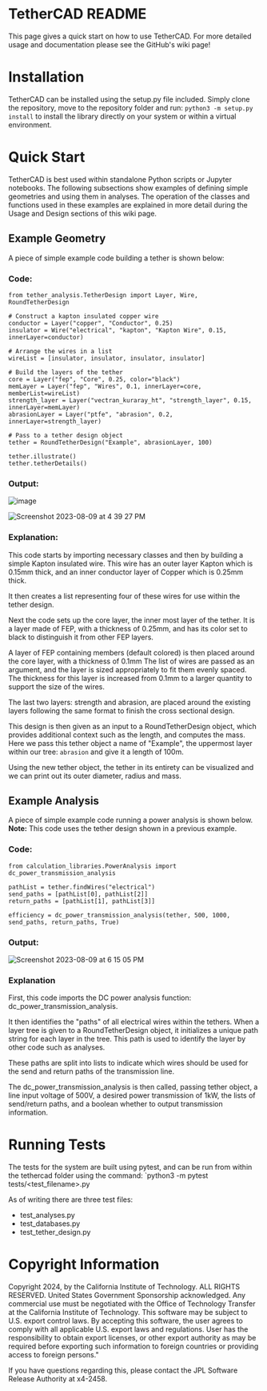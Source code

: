 
# TetherCAD README

This page gives a quick start on how to use TetherCAD. For more detailed usage and documentation please see the GitHub's wiki page!

# Installation

TetherCAD can be installed using the setup.py file included. Simply clone the repository, move to the repository folder and run:
`python3 -m setup.py install` to install the library directly on your system or within a virtual environment. 

# Quick Start

TetherCAD is best used within standalone Python scripts or Jupyter notebooks. The following subsections show examples of defining simple geometries and using them in analyses. The operation of the classes and functions used in these examples are explained in more detail during the Usage and Design sections of this wiki page. 

## Example Geometry
A piece of simple example code building a tether is shown below:

### Code:
```
from tether_analysis.TetherDesign import Layer, Wire, RoundTetherDesign

# Construct a kapton insulated copper wire
conductor = Layer("copper", "Conductor", 0.25)
insulator = Wire("electrical", "kapton", "Kapton Wire", 0.15, innerLayer=conductor)

# Arrange the wires in a list
wireList = [insulator, insulator, insulator, insulator]

# Build the layers of the tether
core = Layer("fep", "Core", 0.25, color="black")
memLayer = Layer("fep", "Wires", 0.1, innerLayer=core, memberList=wireList)
strength_layer = Layer("vectran_kuraray_ht", "strength_layer", 0.15, innerLayer=memLayer)
abrasionLayer = Layer("ptfe", "abrasion", 0.2, innerLayer=strength_layer)

# Pass to a tether design object
tether = RoundTetherDesign("Example", abrasionLayer, 100)

tether.illustrate()
tether.tetherDetails()
```
### Output:

![image](https://github.jpl.nasa.gov/storage/user/10303/files/aec29926-7b1d-4345-9cf6-d9e9554fd085)

![Screenshot 2023-08-09 at 4 39 27 PM](https://github.jpl.nasa.gov/storage/user/10303/files/3e72ec52-3462-471a-98e1-f07c554145d2)


### Explanation:

This code starts by importing necessary classes and then by building a simple Kapton insulated wire. This wire has an outer layer Kapton which is 0.15mm thick, and an inner conductor layer of Copper which is 0.25mm thick. 

It then creates a list representing four of these wires for use within the tether design. 

Next the code sets up the core layer, the inner most layer of the tether. It is a layer made of FEP, with a thickness of 0.25mm, and has its color set to black to distinguish it from other FEP layers. 

A layer of FEP containing members (default colored) is then placed around the core layer, with a thickness of 0.1mm The list of wires are passed as an argument, and the layer is sized appropriately to fit them evenly spaced. The  thickness for this layer is increased from 0.1mm to a larger quantity to support the size of the wires. 

The last two layers: strength and abrasion, are placed around the existing layers following the same format to finish the cross sectional design. 

This design is then given as an input to a RoundTetherDesign object, which provides additional context such as the length, and computes the mass. Here we pass this tether object a name of "Example", the uppermost layer within our tree: `abrasion` and give it a length of 100m.

Using the new tether object, the tether in its entirety can be visualized and we can print out its outer diameter, radius and mass. 

## Example Analysis

A piece of simple example code running a power analysis is shown below. **Note:** This code uses the tether design shown in a previous example.  

### Code:

```
from calculation_libraries.PowerAnalysis import dc_power_transmission_analysis

pathList = tether.findWires("electrical")
send_paths = [pathList[0], pathList[2]]
return_paths = [pathList[1], pathList[3]]

efficiency = dc_power_transmission_analysis(tether, 500, 1000, send_paths, return_paths, True)
```
### Output:

![Screenshot 2023-08-09 at 6 15 05 PM](https://github.jpl.nasa.gov/storage/user/10303/files/427ad8e3-6139-40a1-8de2-adf6adf7f011)

### Explanation

First, this code imports the DC power analysis function: dc_power_transmission_analysis.

It then identifies the "paths" of all electrical wires within the tethers. When a layer tree is given to a RoundTetherDesign object, it initializes a unique path string for each layer in the tree. This path is used to identify the layer by other code such as analyses. 

These paths are split into lists to indicate which wires should be used for the send and return paths of the transmission line. 

The dc_power_transmission_analysis is then called, passing tether object, a line input voltage of 500V, a desired power transmission of 1kW, the lists of send/return paths, and a boolean whether to output transmission information. 

# Running Tests

The tests for the system are built using pytest, and can be run from within the tethercad folder using the command:
`python3 -m pytest tests/<test_filename>.py

As of writing there are three test files: 
* test_analyses.py
* test_databases.py
* test_tether_design.py

# Copyright Information

Copyright 2024, by the California Institute of Technology. ALL RIGHTS RESERVED. United States Government 
Sponsorship acknowledged. Any commercial use must be negotiated with the Office of Technology Transfer at the 
California Institute of Technology. This software may be subject to U.S. export control laws. 
By accepting this software, the user agrees to comply with all applicable U.S. export laws and regulations. 
User has the responsibility to obtain export licenses, or other export authority as may be required before exporting 
such information to foreign countries or providing access to foreign persons."

If you have questions regarding this, please contact the JPL Software Release Authority at x4-2458.


